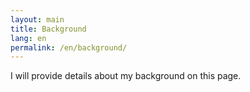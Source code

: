 ```yaml
---
layout: main
title: Background
lang: en
permalink: /en/background/
---
```


I will provide details about my background on this page.
